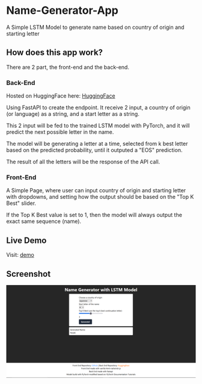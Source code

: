 # Name-Generator-App
A Simple LSTM Model to generate name based on country of origin and starting letter

## How does this app work?
There are 2 part, the front-end and the back-end.

### Back-End
Hosted on HuggingFace here: [HuggingFace](https://huggingface.co/spaces/ravindrawiguna/name-generator-vanilla/tree/main)

Using FastAPI to create the endpoint. It receive 2 input, a country of origin (or language) as a string, and a start letter as a string.

This 2 input will be fed to the trained LSTM model with PyTorch, and it will predict the next possible letter in the name.

The model will be generating a letter at a time, selected from k best letter based on the predicted probability, until it outputed a "EOS" prediction.

The result of all the letters will be the response of the API call.


### Front-End
A Simple Page, where user can input country of origin and starting letter with dropdowns, and setting how the output should be based on the "Top K Best" slider.

If the Top K Best value is set to 1, then the model will always output the exact same sequence (name).

## Live Demo
Visit: [demo](https://name-generator-lstm.vercel.app/) 

## Screenshot
![app-screenshot](https://github.com/RavindraWiguna/name-gen-app/blob/c757e8d213f10ccd973bf34a6ab72910825b7d55/screenshots/SSNameGen.png)
